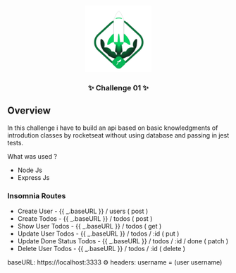 <div align="center">
  <img src="https://raw.githubusercontent.com/tavareshenrique/ignite-reactjs/a11afefe824866f24dd3f9e1cc6e6e9530376ad1/%40assets/img/logo.svg" width="150" height="150">
  <h3>✨ Challenge 01 ✨</h3>
</div>

<div class="overview">
  <h2> Overview </h1>
  <p>In this challenge i have to build an api based on basic knowledgments of introdution classes by rocketseat without using database and passing in jest tests.</p>
  
  <p> What was used ? </p>
    <ul>
      <li> Node Js </li>
      <li> Express Js </li>
    </ul>
  
  <h3> Insomnia Routes </h3>
    <ul>
      <li> Create User - {{ _.baseURL }} / users ( post ) </li>
      <li> Create Todos - {{ _.baseURL }} / todos ( post ) </li>
      <li> Show User Todos - {{ _.baseURL }} / todos ( get ) </li>
      <li> Update User Todos - {{ _.baseURL }} / todos / :id ( put )</li>
      <li> Update Done Status Todos -  {{ _.baseURL }} / todos / :id / done ( patch ) </li>
      <li> Delete User Todos - {{ _.baseURL }} / todos / :id ( delete ) </li>
    </ul>
  
  <p>baseURL: https://localhost:3333 ⚙ headers: username = (user username)</p>
  
</div>
